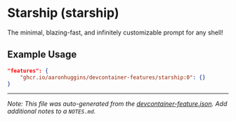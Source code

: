 
# Starship (starship)

The minimal, blazing-fast, and infinitely customizable prompt for any shell!

## Example Usage

```json
"features": {
    "ghcr.io/aaronhuggins/devcontainer-features/starship:0": {}
}
```





---

_Note: This file was auto-generated from the [devcontainer-feature.json](https://github.com/aaronhuggins/devcontainer-features/blob/main/src/starship/devcontainer-feature.json).  Add additional notes to a `NOTES.md`._
